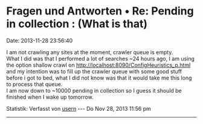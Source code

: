 Fragen und Antworten • Re: Pending in collection : (What is that)
=================================================================

Date: 2013-11-28 23:56:40

I am not crawling any sites at the moment, crawler queue is empty.\
What I did was that I performed a lot of searches \~24 hours ago, I am
using the option shallow crawl on
<http://localhost:8090/ConfigHeuristics_p.html> and my intention was to
fill up the crawler queue with some good stuff before i got to bed, what
I did not know was that it would take me this long to process that
queue.\
I am now down to \~10000 pending in collection so I guess it should be
finished when I wake up tomorrow.

Statistik: Verfasst von
[usern](http://forum.yacy-websuche.de/memberlist.php?mode=viewprofile&u=8825)
--- Do Nov 28, 2013 11:56 pm

------------------------------------------------------------------------
